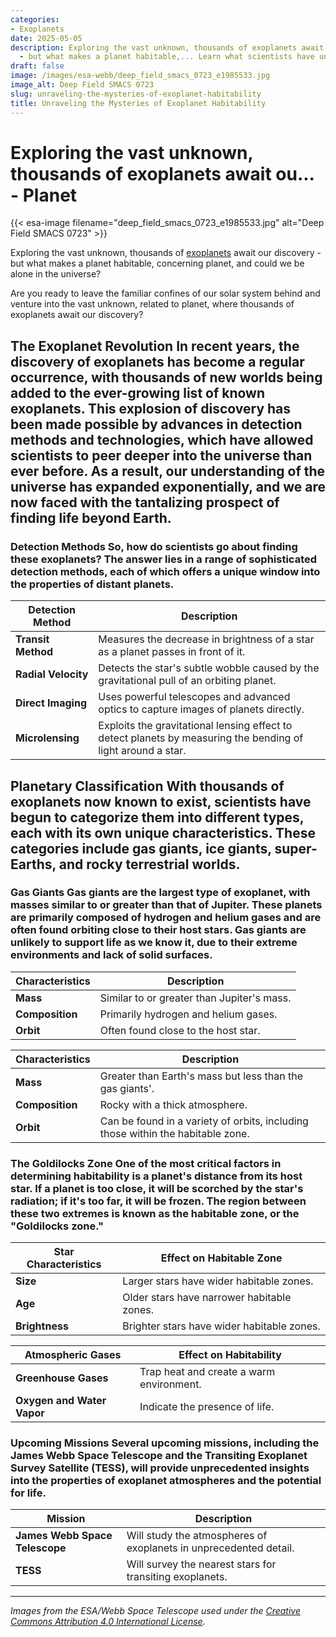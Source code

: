 ```yaml
---
categories:
- Exoplanets
date: 2025-05-05
description: Exploring the vast unknown, thousands of exoplanets await our discovery
  - but what makes a planet habitable,... Learn what scientists have uncovered.
draft: false
image: /images/esa-webb/deep_field_smacs_0723_e1985533.jpg
image_alt: Deep Field SMACS 0723
slug: unraveling-the-mysteries-of-exoplanet-habitability
title: Unraveling the Mysteries of Exoplanet Habitability
---
```


# Exploring the vast unknown, thousands of exoplanets await ou... - Planet
{{< esa-image filename="deep_field_smacs_0723_e1985533.jpg" alt="Deep Field SMACS 0723" >}}



Exploring the vast unknown, thousands of [exoplanets](/blog/the-elusive-allure-of-exoplanets-and-the-quest-for-a-new-ear) await our discovery - but what makes a planet habitable, concerning planet, and could we be alone in the universe?

Are you ready to leave the familiar confines of our solar system behind and venture into the vast unknown, related to planet, where thousands of exoplanets await our discovery?

 ## The Exoplanet Revolution In recent years, the discovery of exoplanets has become a regular occurrence, with thousands of new worlds being added to the ever-growing list of known exoplanets. This explosion of discovery has been made possible by advances in detection methods and technologies, which have allowed scientists to peer deeper into the universe than ever before. As a result, our understanding of the universe has expanded exponentially, and we are now faced with the tantalizing prospect of finding life beyond Earth.

 ### Detection Methods So, how do scientists go about finding these exoplanets? The answer lies in a range of sophisticated detection methods, each of which offers a unique window into the properties of distant planets.

 | **Detection Method** | **Description** |
| --- | --- |
| **Transit Method** | Measures the decrease in brightness of a star as a planet passes in front of it. |
| **Radial Velocity** | Detects the star's subtle wobble caused by the gravitational pull of an orbiting planet. |
| **Direct Imaging** | Uses powerful telescopes and advanced optics to capture images of planets directly. |
| **Microlensing** | Exploits the gravitational lensing effect to detect planets by measuring the bending of light around a star. | Each of these methods provides valuable insights into the characteristics of exoplanets, from their size and orbit to their potential environment. By combining data from multiple detection methods, scientists can build a comprehensive picture of an exoplanet's properties and determine whether it might be capable of supporting [life](/blog/unveiling-the-secrets-of-exoplanet-habitability-a-journey-th) and [life](/blog/exoplanets-and-the-elusive-habitable-zone).

 ## Planetary Classification With thousands of exoplanets now known to exist, scientists have begun to categorize them into different types, each with its own unique characteristics. These categories include gas giants, ice giants, super-Earths, and rocky terrestrial worlds.

 ### Gas Giants Gas giants are the largest type of exoplanet, with masses similar to or greater than that of Jupiter. These planets are primarily composed of hydrogen and helium gases and are often found orbiting close to their host stars. Gas giants are unlikely to support life as we know it, due to their extreme environments and lack of solid surfaces.

 | **Characteristics** | **Description** |
| --- | --- |
| **Mass** | Similar to or greater than Jupiter's mass. |
| **Composition** | Primarily hydrogen and helium gases. |
| **Orbit** | Often found close to the host star. | ### Super-Earths Super-Earths, on the other hand, are a type of exoplanet that is larger than Earth but smaller than the gas giants. These planets are often thought to be rocky worlds with thick atmospheres, making them potential candidates for supporting life.

 | **Characteristics** | **Description** |
| --- | --- |
| **Mass** | Greater than Earth's mass but less than the gas giants'. |
| **Composition** | Rocky with a thick atmosphere. |
| **Orbit** | Can be found in a variety of orbits, including those within the habitable zone. | ## The Habitability Conundrum The search for life beyond Earth is, of course, inextricably linked to the concept of habitability. But what makes a planet habitable? The answer lies in a delicate balance of factors, including the planet's distance from its host star, its atmospheric composition, and its geological activity.

 ### The Goldilocks Zone One of the most critical factors in determining habitability is a planet's distance from its host star. If a planet is too close, it will be scorched by the star's radiation; if it's too far, it will be frozen. The region between these two extremes is known as the habitable zone, or the "Goldilocks zone."

 | **Star Characteristics** | **Effect on Habitable Zone** |
| --- | --- |
| **Size** | Larger stars have wider habitable zones. |
| **Age** | Older stars have narrower habitable zones. |
| **Brightness** | Brighter stars have wider habitable zones. | ### Atmospheric Composition A planet's atmospheric composition is also crucial in determining its habitability. The presence of greenhouse gases, such as carbon dioxide and methane, can trap heat and create a warm environment, while the presence of oxygen and water vapor can indicate the presence of life.

 | **Atmospheric Gases** | **Effect on Habitability** |
| --- | --- |
| **Greenhouse Gases** | Trap heat and create a warm environment. |
| **Oxygen and Water Vapor** | Indicate the presence of life. | ## The Future of Exoplanet Research As we continue to explore the universe and discover new exoplanets, we are constantly refining our understanding of what makes a planet habitable. The search for life beyond Earth is an ongoing and dynamic field of research, with new missions and technologies on the horizon.

 ### Upcoming Missions Several upcoming missions, including the James Webb Space Telescope and the Transiting Exoplanet Survey Satellite (TESS), will provide unprecedented insights into the properties of exoplanet atmospheres and the potential for life.

 | **Mission** | **Description** |
| --- | --- |
| **James Webb Space Telescope** | Will study the atmospheres of exoplanets in unprecedented detail. |
| **TESS** | Will survey the nearest stars for transiting exoplanets. | ## Conclusion The discovery of exoplanets has revolutionized our understanding of the universe, and the search for life beyond Earth is an ongoing and dynamic field of research. By exploring the characteristics of exoplanets and the conditions necessary for life, we are continually refining our understanding of the universe and our place within it. As we continue to explore the vast expanse of the cosmos, we may yet uncover the answer to one of humanity's most profound questions: are we alone in the universe?

---

*Images from the ESA/Webb Space Telescope used under the [Creative Commons Attribution 4.0 International License](https://creativecommons.org/licenses/by/4.0).*